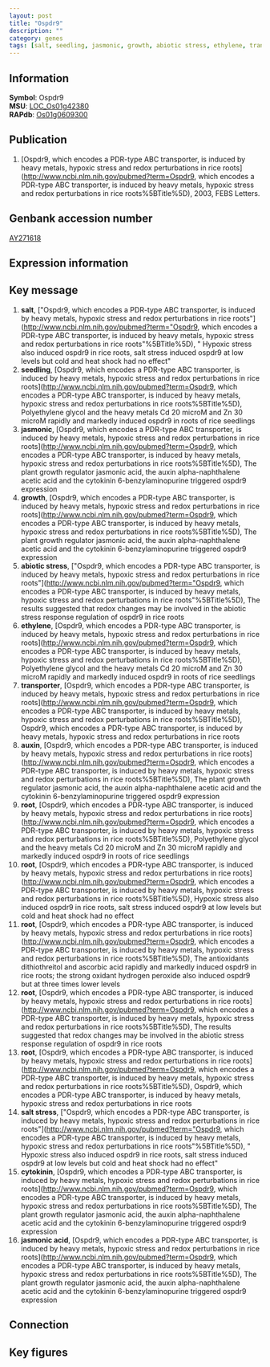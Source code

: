 ```yaml
---
layout: post
title: "Ospdr9"
description: ""
category: genes
tags: [salt, seedling, jasmonic, growth, abiotic stress, ethylene, transporter, auxin, root, salt stress, cytokinin, jasmonic acid, Gene]
---
```


## Information
__Symbol__: Ospdr9  
__MSU__: [LOC_Os01g42380](http://rice.plantbiology.msu.edu/cgi-bin/ORF_infopage.cgi?orf=LOC_Os01g42380)  
__RAPdb__: [Os01g0609300](http://rapdb.dna.affrc.go.jp/viewer/gbrowse_details/irgsp1?name=Os01g0609300)  

## Publication
1. [Ospdr9, which encodes a PDR-type ABC transporter, is induced by heavy metals, hypoxic stress and redox perturbations in rice roots](http://www.ncbi.nlm.nih.gov/pubmed?term=Ospdr9, which encodes a PDR-type ABC transporter, is induced by heavy metals, hypoxic stress and redox perturbations in rice roots%5BTitle%5D), 2003, FEBS Letters.

## Genbank accession number
[AY271618](http://www.ncbi.nlm.nih.gov/nuccore/AY271618)  

## Expression information

## Key message
1. __salt__, ["Ospdr9, which encodes a PDR-type ABC transporter, is induced by heavy metals, hypoxic stress and redox perturbations in rice roots"](http://www.ncbi.nlm.nih.gov/pubmed?term="Ospdr9, which encodes a PDR-type ABC transporter, is induced by heavy metals, hypoxic stress and redox perturbations in rice roots"%5BTitle%5D), " Hypoxic stress also induced ospdr9 in rice roots, salt stress induced ospdr9 at low levels but cold and heat shock had no effect"
2. __seedling__, [Ospdr9, which encodes a PDR-type ABC transporter, is induced by heavy metals, hypoxic stress and redox perturbations in rice roots](http://www.ncbi.nlm.nih.gov/pubmed?term=Ospdr9, which encodes a PDR-type ABC transporter, is induced by heavy metals, hypoxic stress and redox perturbations in rice roots%5BTitle%5D),  Polyethylene glycol and the heavy metals Cd 20 microM and Zn 30 microM rapidly and markedly induced ospdr9 in roots of rice seedlings
3. __jasmonic__, [Ospdr9, which encodes a PDR-type ABC transporter, is induced by heavy metals, hypoxic stress and redox perturbations in rice roots](http://www.ncbi.nlm.nih.gov/pubmed?term=Ospdr9, which encodes a PDR-type ABC transporter, is induced by heavy metals, hypoxic stress and redox perturbations in rice roots%5BTitle%5D),  The plant growth regulator jasmonic acid, the auxin alpha-naphthalene acetic acid and the cytokinin 6-benzylaminopurine triggered ospdr9 expression
4. __growth__, [Ospdr9, which encodes a PDR-type ABC transporter, is induced by heavy metals, hypoxic stress and redox perturbations in rice roots](http://www.ncbi.nlm.nih.gov/pubmed?term=Ospdr9, which encodes a PDR-type ABC transporter, is induced by heavy metals, hypoxic stress and redox perturbations in rice roots%5BTitle%5D),  The plant growth regulator jasmonic acid, the auxin alpha-naphthalene acetic acid and the cytokinin 6-benzylaminopurine triggered ospdr9 expression
5. __abiotic stress__, ["Ospdr9, which encodes a PDR-type ABC transporter, is induced by heavy metals, hypoxic stress and redox perturbations in rice roots"](http://www.ncbi.nlm.nih.gov/pubmed?term="Ospdr9, which encodes a PDR-type ABC transporter, is induced by heavy metals, hypoxic stress and redox perturbations in rice roots"%5BTitle%5D),  The results suggested that redox changes may be involved in the abiotic stress response regulation of ospdr9 in rice roots
6. __ethylene__, [Ospdr9, which encodes a PDR-type ABC transporter, is induced by heavy metals, hypoxic stress and redox perturbations in rice roots](http://www.ncbi.nlm.nih.gov/pubmed?term=Ospdr9, which encodes a PDR-type ABC transporter, is induced by heavy metals, hypoxic stress and redox perturbations in rice roots%5BTitle%5D),  Polyethylene glycol and the heavy metals Cd 20 microM and Zn 30 microM rapidly and markedly induced ospdr9 in roots of rice seedlings
7. __transporter__, [Ospdr9, which encodes a PDR-type ABC transporter, is induced by heavy metals, hypoxic stress and redox perturbations in rice roots](http://www.ncbi.nlm.nih.gov/pubmed?term=Ospdr9, which encodes a PDR-type ABC transporter, is induced by heavy metals, hypoxic stress and redox perturbations in rice roots%5BTitle%5D), Ospdr9, which encodes a PDR-type ABC transporter, is induced by heavy metals, hypoxic stress and redox perturbations in rice roots
8. __auxin__, [Ospdr9, which encodes a PDR-type ABC transporter, is induced by heavy metals, hypoxic stress and redox perturbations in rice roots](http://www.ncbi.nlm.nih.gov/pubmed?term=Ospdr9, which encodes a PDR-type ABC transporter, is induced by heavy metals, hypoxic stress and redox perturbations in rice roots%5BTitle%5D),  The plant growth regulator jasmonic acid, the auxin alpha-naphthalene acetic acid and the cytokinin 6-benzylaminopurine triggered ospdr9 expression
9. __root__, [Ospdr9, which encodes a PDR-type ABC transporter, is induced by heavy metals, hypoxic stress and redox perturbations in rice roots](http://www.ncbi.nlm.nih.gov/pubmed?term=Ospdr9, which encodes a PDR-type ABC transporter, is induced by heavy metals, hypoxic stress and redox perturbations in rice roots%5BTitle%5D),  Polyethylene glycol and the heavy metals Cd 20 microM and Zn 30 microM rapidly and markedly induced ospdr9 in roots of rice seedlings
10. __root__, [Ospdr9, which encodes a PDR-type ABC transporter, is induced by heavy metals, hypoxic stress and redox perturbations in rice roots](http://www.ncbi.nlm.nih.gov/pubmed?term=Ospdr9, which encodes a PDR-type ABC transporter, is induced by heavy metals, hypoxic stress and redox perturbations in rice roots%5BTitle%5D),  Hypoxic stress also induced ospdr9 in rice roots, salt stress induced ospdr9 at low levels but cold and heat shock had no effect
11. __root__, [Ospdr9, which encodes a PDR-type ABC transporter, is induced by heavy metals, hypoxic stress and redox perturbations in rice roots](http://www.ncbi.nlm.nih.gov/pubmed?term=Ospdr9, which encodes a PDR-type ABC transporter, is induced by heavy metals, hypoxic stress and redox perturbations in rice roots%5BTitle%5D),  The antioxidants dithiothreitol and ascorbic acid rapidly and markedly induced ospdr9 in rice roots; the strong oxidant hydrogen peroxide also induced ospdr9 but at three times lower levels
12. __root__, [Ospdr9, which encodes a PDR-type ABC transporter, is induced by heavy metals, hypoxic stress and redox perturbations in rice roots](http://www.ncbi.nlm.nih.gov/pubmed?term=Ospdr9, which encodes a PDR-type ABC transporter, is induced by heavy metals, hypoxic stress and redox perturbations in rice roots%5BTitle%5D),  The results suggested that redox changes may be involved in the abiotic stress response regulation of ospdr9 in rice roots
13. __root__, [Ospdr9, which encodes a PDR-type ABC transporter, is induced by heavy metals, hypoxic stress and redox perturbations in rice roots](http://www.ncbi.nlm.nih.gov/pubmed?term=Ospdr9, which encodes a PDR-type ABC transporter, is induced by heavy metals, hypoxic stress and redox perturbations in rice roots%5BTitle%5D), Ospdr9, which encodes a PDR-type ABC transporter, is induced by heavy metals, hypoxic stress and redox perturbations in rice roots
14. __salt stress__, ["Ospdr9, which encodes a PDR-type ABC transporter, is induced by heavy metals, hypoxic stress and redox perturbations in rice roots"](http://www.ncbi.nlm.nih.gov/pubmed?term="Ospdr9, which encodes a PDR-type ABC transporter, is induced by heavy metals, hypoxic stress and redox perturbations in rice roots"%5BTitle%5D), " Hypoxic stress also induced ospdr9 in rice roots, salt stress induced ospdr9 at low levels but cold and heat shock had no effect"
15. __cytokinin__, [Ospdr9, which encodes a PDR-type ABC transporter, is induced by heavy metals, hypoxic stress and redox perturbations in rice roots](http://www.ncbi.nlm.nih.gov/pubmed?term=Ospdr9, which encodes a PDR-type ABC transporter, is induced by heavy metals, hypoxic stress and redox perturbations in rice roots%5BTitle%5D),  The plant growth regulator jasmonic acid, the auxin alpha-naphthalene acetic acid and the cytokinin 6-benzylaminopurine triggered ospdr9 expression
16. __jasmonic acid__, [Ospdr9, which encodes a PDR-type ABC transporter, is induced by heavy metals, hypoxic stress and redox perturbations in rice roots](http://www.ncbi.nlm.nih.gov/pubmed?term=Ospdr9, which encodes a PDR-type ABC transporter, is induced by heavy metals, hypoxic stress and redox perturbations in rice roots%5BTitle%5D),  The plant growth regulator jasmonic acid, the auxin alpha-naphthalene acetic acid and the cytokinin 6-benzylaminopurine triggered ospdr9 expression

## Connection

## Key figures


